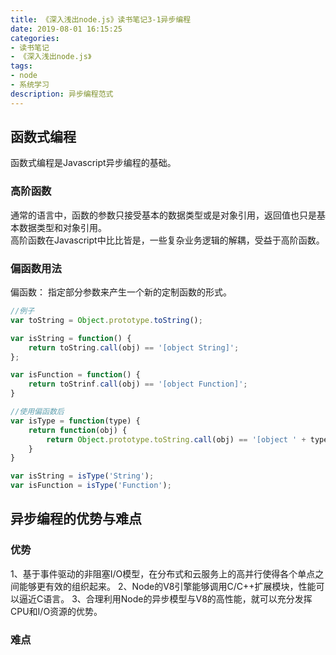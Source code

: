 ```yaml
---
title: 《深入浅出node.js》读书笔记3-1异步编程
date: 2019-08-01 16:15:25
categories:
- 读书笔记
- 《深入浅出node.js》
tags:
- node
- 系统学习
description: 异步编程范式
---
```

## 函数式编程
函数式编程是Javascript异步编程的基础。

### 高阶函数
通常的语言中，函数的参数只接受基本的数据类型或是对象引用，返回值也只是基本数据类型和对象引用。      
高阶函数在Javascript中比比皆是，一些复杂业务逻辑的解耦，受益于高阶函数。    

### 偏函数用法
偏函数： 指定部分参数来产生一个新的定制函数的形式。
```Javascript
//例子
var toString = Object.prototype.toString();

var isString = function() {
    return toString.call(obj) == '[object String]';
};

var isFunction = function() {
    return toStrinf.call(obj) == '[object Function]';
}

//使用偏函数后
var isType = function(type) {
    return function(obj) {
        return Object.prototype.toString.call(obj) == '[object ' + type + ']';
    }
}

var isString = isType('String');
var isFunction = isType('Function');
```

## 异步编程的优势与难点
### 优势
1、基于事件驱动的非阻塞I/O模型，在分布式和云服务上的高并行使得各个单点之间能够更有效的组织起来。
2、Node的V8引擎能够调用C/C++扩展模块，性能可以逼近C语言。
3、合理利用Node的异步模型与V8的高性能，就可以充分发挥CPU和I/O资源的优势。

### 难点

